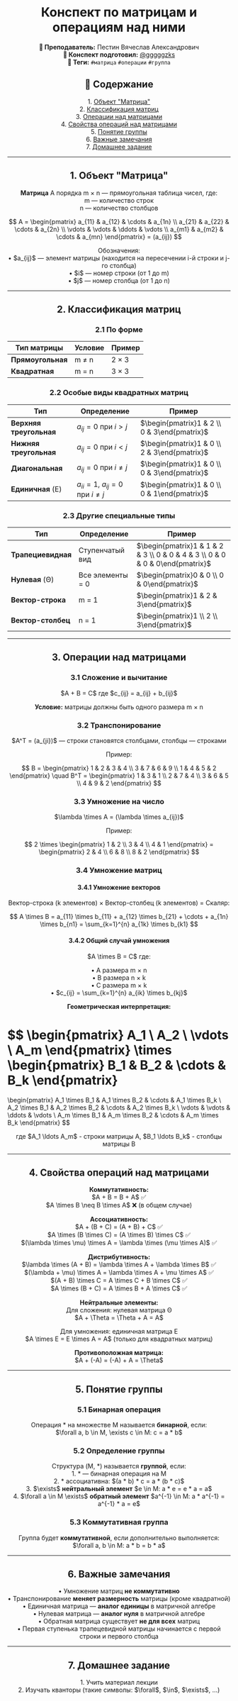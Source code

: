 <h1 align="center">Конспект по матрицам и операциям над ними</h1>

<p align="center">
<strong>🐙 Преподаватель:</strong> Пестин Вячеслав Александрович<br>
<strong>🦁 Конспект подготовил:</strong> <a href="https://t.me/gggggzks">@gggggzks</a><br>
<strong>🌴 Теги:</strong> <code>#матрица</code> <code>#операции</code> <code>#группа</code>
</p>

<h2 align="center">📑 Содержание</h2>
<p align="center">
1. <a href="#1-объект-матрица">Объект "Матрица"</a><br>
2. <a href="#2-классификация-матриц">Классификация матриц</a><br>
3. <a href="#3-операции-над-матрицами">Операции над матрицами</a><br>
4. <a href="#4-свойства-операций-над-матрицами">Свойства операций над матрицами</a><br>
5. <a href="#5-понятие-группы">Понятие группы</a><br>
6. <a href="#6-важные-замечания">Важные замечания</a><br>
7. <a href="#7-домашнее-задание">Домашнее задание</a>
</p>

---

<h2 align="center" id="1-объект-матрица">1. Объект "Матрица"</h2>

<p align="center">
<strong>Матрица</strong> A порядка m × n — прямоугольная таблица чисел, где:<br>
m — количество строк<br>
n — количество столбцов
</p>

$$
A = \begin{pmatrix}
a_{11} & a_{12} & \cdots & a_{1n} \\
a_{21} & a_{22} & \cdots & a_{2n} \\
\vdots & \vdots & \ddots & \vdots \\
a_{m1} & a_{m2} & \cdots & a_{mn}
\end{pmatrix} = (a_{ij})
$$

<p align="center">
Обозначения:<br>
• $a_{ij}$ — элемент матрицы (находится на пересечении i-й строки и j-го столбца)<br>
• $i$ — номер строки (от 1 до m)<br>
• $j$ — номер столбца (от 1 до n)
</p>

---

<h2 align="center" id="2-классификация-матриц">2. Классификация матриц</h2>

<h3 align="center">2.1 По форме</h3>

| Тип матрицы | Условие | Пример |
|-------------|---------|---------|
| **Прямоугольная** | m ≠ n | 2 × 3 |
| **Квадратная** | m = n | 3 × 3 |

<h3 align="center">2.2 Особые виды квадратных матриц</h3>

| Тип | Определение | Пример |
|-----|-------------|---------|
| **Верхняя треугольная** | $a_{ij} = 0$ при $i > j$ | $\begin{pmatrix}1 & 2 \\ 0 & 3\end{pmatrix}$ |
| **Нижняя треугольная** | $a_{ij} = 0$ при $i < j$ | $\begin{pmatrix}1 & 0 \\ 2 & 3\end{pmatrix}$ |
| **Диагональная** | $a_{ij} = 0$ при $i \neq j$ | $\begin{pmatrix}1 & 0 \\ 0 & 3\end{pmatrix}$ |
| **Единичная** (E) | $a_{ii} = 1$, $a_{ij} = 0$ при $i \neq j$ | $\begin{pmatrix}1 & 0 \\ 0 & 1\end{pmatrix}$ |

<h3 align="center">2.3 Другие специальные типы</h3>

| Тип | Определение | Пример |
|-----|-------------|---------|
| **Трапециевидная** | Ступенчатый вид | $\begin{pmatrix}1 & 1 & 2 & 3 \\ 0 & 0 & 4 & 3 \\ 0 & 0 & 0 & 0\end{pmatrix}$ |
| **Нулевая** (Θ) | Все элементы = 0 | $\begin{pmatrix}0 & 0 \\ 0 & 0\end{pmatrix}$ |
| **Вектор-строка** | m = 1 | $\begin{pmatrix}1 & 2 & 3\end{pmatrix}$ |
| **Вектор-столбец** | n = 1 | $\begin{pmatrix}1 \\ 2 \\ 3\end{pmatrix}$ |

---

<h2 align="center" id="3-операции-над-матрицами">3. Операции над матрицами</h2>

<h3 align="center">3.1 Сложение и вычитание</h3>

<p align="center">
$A + B = C$ где $c_{ij} = a_{ij} + b_{ij}$
</p>

<p align="center">
<strong>Условие:</strong> матрицы должны быть одного размера m × n
</p>

<h3 align="center">3.2 Транспонирование</h3>

<p align="center">
$A^T = (a_{ji})$ — строки становятся столбцами, столбцы — строками
</p>

<p align="center">
Пример:
</p>

$$
B = \begin{pmatrix}
1 & 2 & 3 & 4 \\
3 & 7 & 6 & 9 \\
1 & 4 & 5 & 2
\end{pmatrix}
\quad
B^T = \begin{pmatrix}
1 & 3 & 1 \\
2 & 7 & 4 \\
3 & 6 & 5 \\
4 & 9 & 2
\end{pmatrix}
$$

<h3 align="center">3.3 Умножение на число</h3>

<p align="center">
$\lambda \times A = (\lambda \times a_{ij})$
</p>

<p align="center">
Пример:
</p>

$$
2 \times \begin{pmatrix}
1 & 2 \\
3 & 4 \\
4 & 1
\end{pmatrix}
= \begin{pmatrix}
2 & 4 \\
6 & 8 \\
8 & 2
\end{pmatrix}
$$

<h3 align="center">3.4 Умножение матриц</h3>

<h4 align="center">3.4.1 Умножение векторов</h4>

<p align="center">
Вектор-строка (k элементов) × Вектор-столбец (k элементов) = Скаляр:
</p>

$$
A \times B = a_{11} \times b_{11} + a_{12} \times b_{21} + \cdots + a_{1n} \times b_{n1} = \sum_{k=1}^{n} a_{1k} \times b_{k1}
$$

<h4 align="center">3.4.2 Общий случай умножения</h4>

<p align="center">
$A \times B = C$ где:
</p>

<p align="center">
• A размера m × n<br>
• B размера n × k<br>
• C размера m × k<br>
• $c_{ij} = \sum_{k=1}^{n} a_{ik} \times b_{kj}$
</p>

<p align="center">
<strong>Геометрическая интерпретация:</strong>
</p>

$$
\begin{pmatrix}
A_1 \\
A_2 \\
\vdots \\
A_m
\end{pmatrix}
\times
\begin{pmatrix}
B_1 & B_2 & \cdots & B_k
\end{pmatrix}
=
\begin{pmatrix}
A_1 \times B_1 & A_1 \times B_2 & \cdots & A_1 \times B_k \\
A_2 \times B_1 & A_2 \times B_2 & \cdots & A_2 \times B_k \\
\vdots & \vdots & \ddots & \vdots \\
A_m \times B_1 & A_m \times B_2 & \cdots & A_m \times B_k
\end{pmatrix}
$$

<p align="center">
где $A_1 \ldots A_m$ - строки матрицы A, $B_1 \ldots B_k$ - столбцы матрицы B
</p>

---

<h2 align="center" id="4-свойства-операций-над-матрицами">4. Свойства операций над матрицами</h2>

<p align="center">
<strong>Коммутативность:</strong><br>
$A + B = B + A$ ✅<br>
$A \times B \neq B \times A$ ❌ (в общем случае)
</p>

<p align="center">
<strong>Ассоциативность:</strong><br>
$A + (B + C) = (A + B) + C$ ✅<br>
$A \times (B \times C) = (A \times B) \times C$ ✅<br>
$(\lambda \times \mu) \times A = \lambda \times (\mu \times A)$ ✅
</p>

<p align="center">
<strong>Дистрибутивность:</strong><br>
$\lambda \times (A + B) = \lambda \times A + \lambda \times B$ ✅<br>
$(\lambda + \mu) \times A = \lambda \times A + \mu \times A$ ✅<br>
$(A + B) \times C = A \times C + B \times C$ ✅<br>
$A \times (B + C) = A \times B + A \times C$ ✅
</p>

<p align="center">
<strong>Нейтральные элементы:</strong><br>
Для сложения: нулевая матрица Θ<br>
$A + \Theta = \Theta + A = A$
</p>

<p align="center">
Для умножения: единичная матрица E<br>
$A \times E = E \times A = A$ (только для квадратных матриц)
</p>

<p align="center">
<strong>Противоположная матрица:</strong><br>
$A + (-A) = (-A) + A = \Theta$
</p>

---

<h2 align="center" id="5-понятие-группы">5. Понятие группы</h2>

<h3 align="center">5.1 Бинарная операция</h3>

<p align="center">
Операция * на множестве M называется <strong>бинарной</strong>, если:<br>
$\forall a, b \in M, \exists c \in M: c = a * b$
</p>

<h3 align="center">5.2 Определение группы</h3>

<p align="center">
Структура (M, *) называется <strong>группой</strong>, если:<br>
1. * — бинарная операция на M<br>
2. * ассоциативна: $(a * b) * c = a * (b * c)$<br>
3. $\exists$ <strong>нейтральный элемент</strong> $e \in M: a * e = e * a = a$<br>
4. $\forall a \in M \exists$ <strong>обратный элемент</strong> $a^{-1} \in M: a * a^{-1} = a^{-1} * a = e$
</p>

<h3 align="center">5.3 Коммутативная группа</h3>

<p align="center">
Группа будет <strong>коммутативной</strong>, если дополнительно выполняется:<br>
$\forall a, b \in M: a * b = b * a$
</p>

---

<h2 align="center" id="6-важные-замечания">6. Важные замечания</h2>

<p align="center">
• Умножение матриц <strong>не коммутативно</strong><br>
• Транспонирование <strong>меняет размерность</strong> матрицы (кроме квадратной)<br>
• Единичная матрица — <strong>аналог единицы</strong> в матричной алгебре<br>
• Нулевая матрица — <strong>аналог нуля</strong> в матричной алгебре<br>
• Обратная матрица существует <strong>не для всех</strong> матриц<br>
• Первая ступенька трапецевидной матрицы начинается с первой строки и первого столбца
</p>

---

<h2 align="center" id="7-домашнее-задание">7. Домашнее задание</h2>

<p align="center">
1. Учить материал лекции<br>
2. Изучать кванторы (такие символы: $\forall$, $\in$, $\exists$, ...)
</p>
